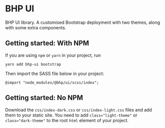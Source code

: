 # BHP UI

BHP UI library. A customised Bootstrap deployment with two themes, along with
some extra components.

## Getting started: With NPM

If you are using `npm` or `yarn` in your project, run

```
yarn add bhp-ui bootstrap
```

Then import the SASS file below in your project:

```
@import "node_modules/@bhp/ui/scss/index";

```
## Getting started: No NPM

Download the `css/index-dark.css` or `css/index-light.css` files and add them to your static site.
You need to add `class="light-theme"` or `class="dark-theme"` to the root `html` element of your project.
